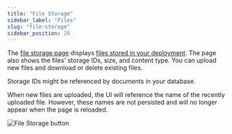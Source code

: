 ```yaml
---
title: "File Storage"
sidebar_label: "Files"
slug: "file-storage"
sidebar_position: 20
---
```


The [file storage page](https://dashboard.convex.dev/deployment/files) displays
[files stored in your deployment](/docs/file-storage.mdx). The page also shows
the files' storage IDs, size, and content type. You can upload new files and
download or delete existing files.

Storage IDs might be referenced by documents in your database.

<Admonition type="tip">

When new files are uploaded, the UI will reference the name of the recently
uploaded file. However, these names are not persisted and will no longer appear
when the page is reloaded.

</Admonition>

![File Storage button](/screenshots/file_storage.png)
